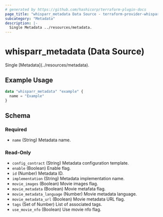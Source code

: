 ```yaml
---
# generated by https://github.com/hashicorp/terraform-plugin-docs
page_title: "whisparr_metadata Data Source - terraform-provider-whisparr"
subcategory: "Metadata"
description: |-
  Single Metadata ../resources/metadata.
---
```


# whisparr_metadata (Data Source)

<!-- subcategory:Metadata -->Single [Metadata](../resources/metadata).

## Example Usage

```terraform
data "whisparr_metadata" "example" {
  name = "Example"
}
```

<!-- schema generated by tfplugindocs -->
## Schema

### Required

- `name` (String) Metadata name.

### Read-Only

- `config_contract` (String) Metadata configuration template.
- `enable` (Boolean) Enable flag.
- `id` (Number) Metadata ID.
- `implementation` (String) Metadata implementation name.
- `movie_images` (Boolean) Movie images flag.
- `movie_metadata` (Boolean) Movie metafata flag.
- `movie_metadata_language` (Number) Movie metadata language.
- `movie_metadata_url` (Boolean) Movie metadata URL flag.
- `tags` (Set of Number) List of associated tags.
- `use_movie_nfo` (Boolean) Use movie nfo flag.


